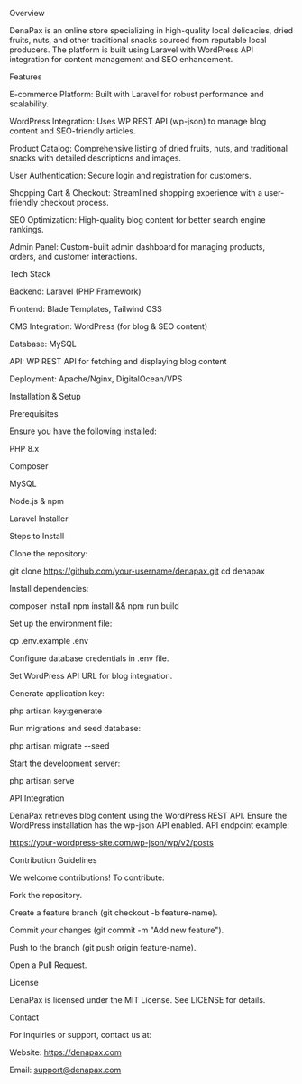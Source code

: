 Overview

DenaPax is an online store specializing in high-quality local delicacies, dried fruits, nuts, and other traditional snacks sourced from reputable local producers. The platform is built using Laravel with WordPress API integration for content management and SEO enhancement.

Features

E-commerce Platform: Built with Laravel for robust performance and scalability.

WordPress Integration: Uses WP REST API (wp-json) to manage blog content and SEO-friendly articles.

Product Catalog: Comprehensive listing of dried fruits, nuts, and traditional snacks with detailed descriptions and images.

User Authentication: Secure login and registration for customers.

Shopping Cart & Checkout: Streamlined shopping experience with a user-friendly checkout process.

SEO Optimization: High-quality blog content for better search engine rankings.

Admin Panel: Custom-built admin dashboard for managing products, orders, and customer interactions.

Tech Stack

Backend: Laravel (PHP Framework)

Frontend: Blade Templates, Tailwind CSS

CMS Integration: WordPress (for blog & SEO content)

Database: MySQL

API: WP REST API for fetching and displaying blog content

Deployment: Apache/Nginx, DigitalOcean/VPS

Installation & Setup

Prerequisites

Ensure you have the following installed:

PHP 8.x

Composer

MySQL

Node.js & npm

Laravel Installer

Steps to Install

Clone the repository:

git clone https://github.com/your-username/denapax.git
cd denapax

Install dependencies:

composer install
npm install && npm run build

Set up the environment file:

cp .env.example .env

Configure database credentials in .env file.

Set WordPress API URL for blog integration.

Generate application key:

php artisan key:generate

Run migrations and seed database:

php artisan migrate --seed

Start the development server:

php artisan serve

API Integration

DenaPax retrieves blog content using the WordPress REST API. Ensure the WordPress installation has the wp-json API enabled. API endpoint example:

https://your-wordpress-site.com/wp-json/wp/v2/posts

Contribution Guidelines

We welcome contributions! To contribute:

Fork the repository.

Create a feature branch (git checkout -b feature-name).

Commit your changes (git commit -m "Add new feature").

Push to the branch (git push origin feature-name).

Open a Pull Request.

License

DenaPax is licensed under the MIT License. See LICENSE for details.

Contact

For inquiries or support, contact us at:

Website: https://denapax.com

Email: support@denapax.com

